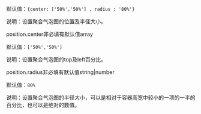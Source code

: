 默认值：`{center: ['50%','50%'] , radius : '80%'}`

说明：设置聚合气泡图的位置及半径大小。

<p class='ev_expand_title'>position.center<span class='ev_expand_required'>非必填</span><span class='ev_expand_defaults'>有默认值</span><span class='ev_expand_type'>array</span>

<p class='ev_expand_introduce'>默认值：<code>['50%','50%']</code>

<p class='ev_expand_introduce'>说明：设置聚合气泡图的top及left百分比。

<p class='ev_expand_title'>position.radius<span class='ev_expand_required'>非必填</span><span class='ev_expand_defaults'>有默认值</span><span class='ev_expand_type'>string|number</span>

<p class='ev_expand_introduce'>默认值：<code>80%</code>

<p class='ev_expand_introduce'>说明：设置聚合气泡图的半径大小，可以是相对于容器高宽中较小的一项的一半的百分比，也可以是绝对的数值。